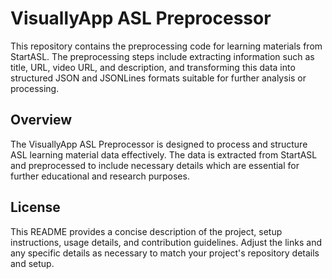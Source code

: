 # VisuallyApp ASL Preprocessor

This repository contains the preprocessing code for learning materials from StartASL. The preprocessing steps include extracting information such as title, URL, video URL, and description, and transforming this data into structured JSON and JSONLines formats suitable for further analysis or processing.

## Overview

The VisuallyApp ASL Preprocessor is designed to process and structure ASL learning material data effectively. The data is extracted from StartASL and preprocessed to include necessary details which are essential for further educational and research purposes.


## License

This README provides a concise description of the project, setup instructions, usage details, and contribution guidelines. Adjust the links and any specific details as necessary to match your project's repository details and setup.
